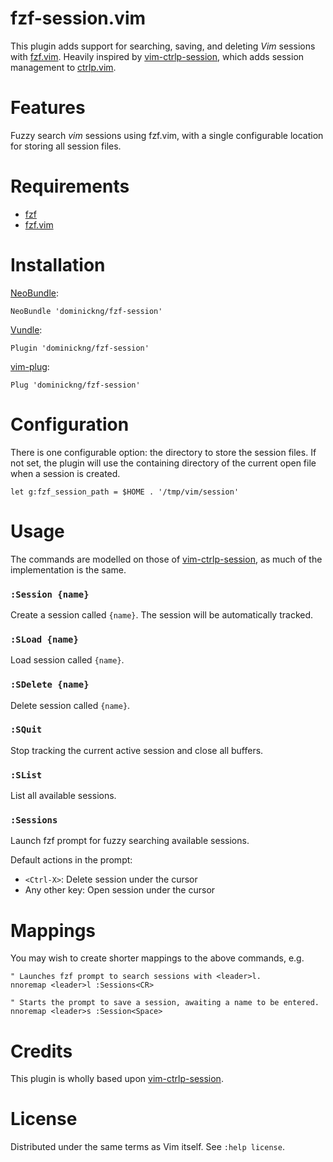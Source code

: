 fzf-session.vim
=================

This plugin adds support for searching, saving, and deleting *Vim* sessions
with [fzf.vim](https://github.com/junegunn/fzf.vim). Heavily inspired by
[vim-ctrlp-session](https://github.com/okcompute/vim-ctrlp-session), which
adds session management to [ctrlp.vim](https://github.com/ctrlpvim/ctrlp.vim).

Features
========

Fuzzy search *vim* sessions using fzf.vim, with a single configurable location
for storing all session files.

Requirements
============

- [fzf](https://github.com/junegunn/fzf)
- [fzf.vim](https://github.com/junegunn/fzf.vim)

Installation
=============

[NeoBundle](https://github.com/Shougo/neobundle.vim):

    NeoBundle 'dominickng/fzf-session'

[Vundle](https://github.com/gmarik/Vundle.vim):

    Plugin 'dominickng/fzf-session'

[vim-plug](https://github.com/junegunn/vim-plug):

    Plug 'dominickng/fzf-session'

Configuration
=============

There is one configurable option: the directory to store the session files.
If not set, the plugin will use the containing directory of the current open
file when a session is created.

`let g:fzf_session_path = $HOME . '/tmp/vim/session'`

Usage
=====

The commands are modelled on those of
[vim-ctrlp-session](https://github.com/okcompute/vim-ctrlp-session), as much
of the implementation is the same.

### `:Session {name}`

Create a session called `{name}`. The session will be automatically tracked.

### `:SLoad {name}`

Load session called `{name}`.

### `:SDelete {name}`

Delete session called `{name}`.

### `:SQuit`

Stop tracking the current active session and close all buffers.

### `:SList`

List all available sessions.

### `:Sessions`

Launch fzf prompt for fuzzy searching available sessions.

Default actions in the prompt:

 - `<Ctrl-X>`: Delete session under the cursor
 - Any other key: Open session under the cursor
 
Mappings
========

You may wish to create shorter mappings to the above commands, e.g.

```
" Launches fzf prompt to search sessions with <leader>l.
nnoremap <leader>l :Sessions<CR>

" Starts the prompt to save a session, awaiting a name to be entered.
nnoremap <leader>s :Session<Space>
```

Credits
=======

This plugin is wholly based upon
[vim-ctrlp-session](https://github.com/okcompute/vim-ctrlp-session).

License
=======

Distributed under the same terms as Vim itself. See `:help license`.
